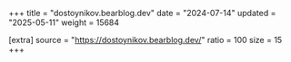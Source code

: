 +++
title = "dostoynikov.bearblog.dev"
date = "2024-07-14"
updated = "2025-05-11"
weight = 15684

[extra]
source = "https://dostoynikov.bearblog.dev/"
ratio = 100
size = 15
+++
